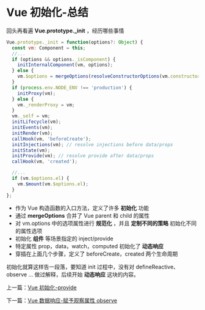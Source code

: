 # Vue 初始化-总结

回头再看遍 **Vue.prototype.\_init** ，经历哪些事情

```js
Vue.prototype._init = function(options?: Object) {
  const vm: Component = this;
  //...
  if (options && options._isComponent) {
    initInternalComponent(vm, options);
  } else {
    vm.$options = mergeOptions(resolveConstructorOptions(vm.constructor), options || {}, vm);
  }
  if (process.env.NODE_ENV !== 'production') {
    initProxy(vm);
  } else {
    vm._renderProxy = vm;
  }
  vm._self = vm;
  initLifecycle(vm);
  initEvents(vm);
  initRender(vm);
  callHook(vm, 'beforeCreate');
  initInjections(vm); // resolve injections before data/props
  initState(vm);
  initProvide(vm); // resolve provide after data/props
  callHook(vm, 'created');

  //...
  if (vm.$options.el) {
    vm.$mount(vm.$options.el);
  }
};
```

- 作为 Vue 构造函数的入口方法，定义了许多 **初始化** 功能
- 通过 **mergeOptions** 合并了 Vue parent 和 child 的属性
- 对 vm.options 中的选项属性进行 **规范化** ，并且 **定制不同的策略** 初始化不同的属性选项
- 初始化 **组件** 等场景指定的 inject/provide
- 特定属性 prop，data，watch，computed 初始化了 **动态响应**
- 穿插在上面几个步骤，定义了 beforeCreate，created 两个生命周期

初始化就算这样告一段落，要知道 init 过程中，没有对 defineReactive、observe ... 做过解释，后续开始 **动态响应** 这块的内容。

上一篇：[Vue 初始化-provide](./vue_learn_210_init_provide.md)

下一篇：[Vue 数据响应-赋予观察属性 observe](./vue_learn_301_reactive_observe.md)
